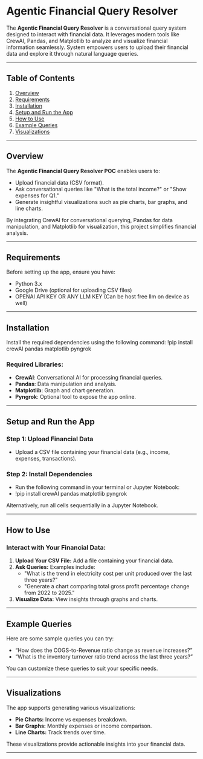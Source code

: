 # Agentic Financial Query Resolver

The **Agentic Financial Query Resolver** is a conversational query system designed to interact with financial data. It leverages modern tools like CrewAI, Pandas, and Matplotlib to analyze and visualize financial information seamlessly. System empowers users to upload their financial data and explore it through natural language queries.

---

## Table of Contents
1. [Overview](#overview)
2. [Requirements](#requirements)
3. [Installation](#installation)
4. [Setup and Run the App](#setup-and-run-the-app)
5. [How to Use](#how-to-use)
6. [Example Queries](#example-queries)
7. [Visualizations](#visualizations)

---

## Overview
The **Agentic Financial Query Resolver POC** enables users to:
- Upload financial data (CSV format).
- Ask conversational queries like "What is the total income?" or "Show expenses for Q1."
- Generate insightful visualizations such as pie charts, bar graphs, and line charts.

By integrating CrewAI for conversational querying, Pandas for data manipulation, and Matplotlib for visualization, this project simplifies financial analysis.

---

## Requirements
Before setting up the app, ensure you have:
- Python 3.x
- Google Drive (optional for uploading CSV files)
- OPENAI API KEY OR ANY LLM KEY (Can be host free llm on device as well)

---

## Installation
Install the required dependencies using the following command:
!pip install crewAI pandas matplotlib pyngrok


### Required Libraries:
- **CrewAI**: Conversational AI for processing financial queries.
- **Pandas**: Data manipulation and analysis.
- **Matplotlib**: Graph and chart generation.
- **Pyngrok**: Optional tool to expose the app online.

---
## Setup and Run the App

### Step 1: Upload Financial Data
- Upload a CSV file containing your financial data (e.g., income, expenses, transactions).

### Step 2: Install Dependencies
- Run the following command in your terminal or Jupyter Notebook:
- !pip install crewAI pandas matplotlib pyngrok

Alternatively, run all cells sequentially in a Jupyter Notebook.


---

## How to Use

### Interact with Your Financial Data:
1. **Upload Your CSV File:** Add a file containing your financial data.
2. **Ask Queries:** Examples include:
   - "What is the trend in electricity cost per unit produced over the last three years?"
   - "Generate a chart comparing total gross profit percentage change from 2022 to 2025."
3. **Visualize Data:** View insights through graphs and charts.

---

## Example Queries

Here are some sample queries you can try:
- “How does the COGS-to-Revenue ratio change as revenue increases?”
- “What is the inventory turnover ratio trend across the last three years?”

You can customize these queries to suit your specific needs.

---
## Visualizations

The app supports generating various visualizations:
- **Pie Charts:** Income vs expenses breakdown.
- **Bar Graphs:** Monthly expenses or income comparison.
- **Line Charts:** Track trends over time.

These visualizations provide actionable insights into your financial data.

---

